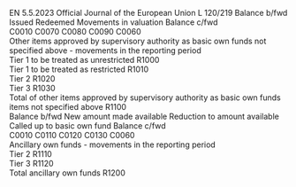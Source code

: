 EN  5.5.2023 Official Journal of the European Union L 120/219
 Balance b/fwd  Issued  Redeemed  Movements in 
valuation  Balance c/fwd  
C0010  C0070  C0080  C0090  C0060  
Other items approved by supervisory authority as basic 
own funds not specified above - movements in the 
reporting period  
Tier 1 to be treated as unrestricted  R1000  
Tier 1 to be treated as restricted  R1010  
Tier 2  R1020  
Tier 3  R1030  
Total of other items approved by supervisory authority as 
basic own funds items not specified above  R1100  
Balance b/fwd  New amount 
made available  Reduction to 
amount 
available  Called up to 
basic own fund  Balance c/fwd  
C0010  C0110  C0120  C0130  C0060  
Ancillary own funds - movements in the reporting period  
Tier 2  R1110  
Tier 3  R1120  
Total ancillary own funds  R1200